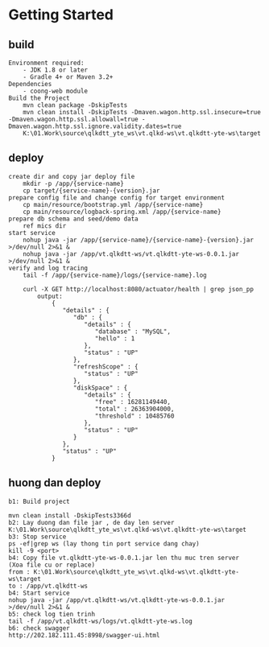 # Getting Started
## build
	Environment required:
		- JDK 1.8 or later
		- Gradle 4+ or Maven 3.2+ 
	Dependencies
		- coong-web module
	Build the Project
		mvn clean package -DskipTests
	   	mvn clean install -DskipTests -Dmaven.wagon.http.ssl.insecure=true -Dmaven.wagon.http.ssl.allowall=true -Dmaven.wagon.http.ssl.ignore.validity.dates=true
        K:\01.Work\source\qlkdtt_yte_ws\vt.qlkd-ws\vt.qlkdtt-yte-ws\target
## deploy
	create dir and copy jar deploy file
		mkdir -p /app/{service-name}
		cp target/{service-name}-{version}.jar
	prepare config file and change config for target environment
		cp main/resource/bootstrap.yml /app/{service-name}
		cp main/resource/logback-spring.xml /app/{service-name}
	prepare db schema and seed/demo data
		ref mics dir
	start service
		nohup java -jar /app/{service-name}/{service-name}-{version}.jar >/dev/null 2>&1 &
		nohup java -jar /app/vt.qlkdtt-ws/vt.qlkdtt-yte-ws-0.0.1.jar >/dev/null 2>&1 &
	verify and log tracing
		tail -f /app/{service-name}/logs/{service-name}.log
		
		curl -X GET http://localhost:8080/actuator/health | grep json_pp
			output:	
				{
				   "details" : {
					  "db" : {
						 "details" : {
							"database" : "MySQL",
							"hello" : 1
						 },
						 "status" : "UP"
					  },
					  "refreshScope" : {
						 "status" : "UP"
					  },
					  "diskSpace" : {
						 "details" : {
							"free" : 16281149440,
							"total" : 26363904000,
							"threshold" : 10485760
						 },
						 "status" : "UP"
					  }
				   },
				   "status" : "UP"
				}
## huong dan deploy
    b1: Build project 
    
    mvn clean install -DskipTests3366d
    b2: Lay duong dan file jar , de day len server
    K:\01.Work\source\qlkdtt_yte_ws\vt.qlkd-ws\vt.qlkdtt-yte-ws\target
    b3: Stop service
    ps -ef|grep ws (lay thong tin port service dang chay) 
    kill -9 <port>
    b4: Copy file vt.qlkdtt-yte-ws-0.0.1.jar len thu muc tren server
    (Xoa file cu or replace)
    from : K:\01.Work\source\qlkdtt_yte_ws\vt.qlkd-ws\vt.qlkdtt-yte-ws\target
    to : /app/vt.qlkdtt-ws
    b4: Start service
    nohup java -jar /app/vt.qlkdtt-ws/vt.qlkdtt-yte-ws-0.0.1.jar >/dev/null 2>&1 &
    b5: check log tien trinh
    tail -f /app/vt.qlkdtt-ws/logs/vt.qlkdtt-yte-ws.log
    b6: check swagger
    http://202.182.111.45:8998/swagger-ui.html
